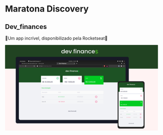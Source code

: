 # Maratona Discovery 
## Dev_finances

🚀Um app incrível, disponibilizado pela Rocketseat🚀

![](assets/dev_finances.jpg)
